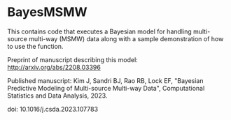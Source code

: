 # BayesMSMW
This contains code that executes a Bayesian model for handling multi-source multi-way (MSMW) data along with a sample demonstration of how to use the function.   

Preprint of manuscript describing this model: http://arxiv.org/abs/2208.03396

Published manuscript: 
Kim J, Sandri BJ, Rao RB, Lock EF, "Bayesian Predictive Modeling of Multi-source Multi-way Data", Computational Statistics and Data Analysis, 2023. 

doi: 10.1016/j.csda.2023.107783
